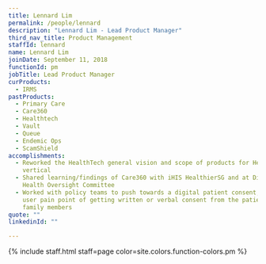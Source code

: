 ```yaml
---
title: Lennard Lim
permalink: /people/lennard
description: "Lennard Lim - Lead Product Manager"
third_nav_title: Product Management
staffId: lennard
name: Lennard Lim
joinDate: September 11, 2018
functionId: pm
jobTitle: Lead Product Manager
curProducts:
  - IRMS
pastProducts:
  - Primary Care
  - Care360
  - Healthtech
  - Vault
  - Queue
  - Endemic Ops
  - ScamShield
accomplishments:
  - Reworked the HealthTech general vision and scope of products for HealthTech
    vertical
  - Shared learning/findings of Care360 with iHIS HealthierSG and at Digital
    Health Oversight Committee
  - Worked with policy teams to push towards a digital patient consent, solving
    user pain point of getting written or verbal consent from the patient and/or
    family members
quote: ""
linkedinId: ""

---
```


{% include staff.html staff=page color=site.colors.function-colors.pm %}
